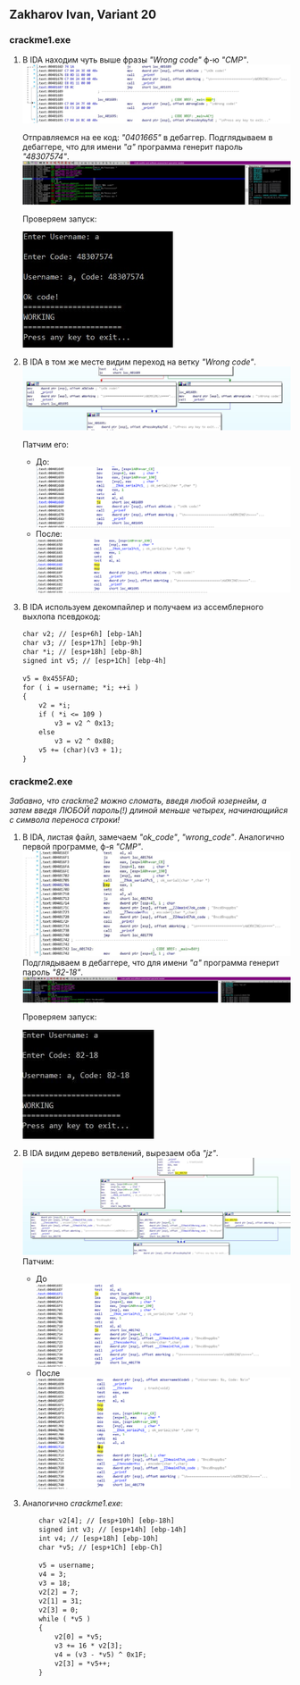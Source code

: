 ## Zakharov Ivan, Variant 20


### crackme1.exe

1. В IDA находим чуть выше фразы *"Wrong code"* ф-ю *"CMP"*.
![img.png](screens/1-0.png?raw=true)
 
   Отправляемся на ее код: *"0401665"* в дебаггер.
Подглядываем в дебаггере, что для имени *"a"* программа генерит пароль *"48307574"*.
   ![img_1.png](screens/1-1.png?raw=true)
 
   Проверяем запуск:
   
   ![img_2.png](screens/1-2.png?raw=true)
   
2. В IDA в том же месте видим переход на ветку *"Wrong code"*.
   ![2-0.png](screens/2_0.jpg?raw=true)

    Патчим его:
    - До:
   ![2-1.png](screens/2_1.png?raw=true)
    - После:
![2-2.png](screens/2_2.png?raw=true)

3. В IDA используем декомпайлер и получаем из ассемблерного выхлопа псевдокод:

   ```
   char v2; // [esp+6h] [ebp-1Ah]
   char v3; // [esp+17h] [ebp-9h]
   char *i; // [esp+18h] [ebp-8h]
   signed int v5; // [esp+1Ch] [ebp-4h]

   v5 = 0x455FAD;
   for ( i = username; *i; ++i )
   {   
       v2 = *i;
       if ( *i <= 109 )
           v3 = v2 ^ 0x13;
       else
           v3 = v2 ^ 0x88;
       v5 += (char)(v3 + 1);
   }
   ```

### crackme2.exe
*Забавно, что crackme2 можно сломать, введя любой юзернейм, а затем введя ЛЮБОЙ пароль(!) длиной меньше четырех, начинающийся с символа переноса строки!*

1. В IDA, листая файл, замечаем *"ok_code"*, *"wrong_code"*. Аналогично первой программе, ф-я *"CMP"*.
   ![3-0.jpg](screens/3_0.jpg?raw=true)
    Подглядываем в дебаггере, что для имени *"a"* программа генерит пароль *"82-18"*.
   ![3-1.jpg](screens/3_1.jpg?raw=true)
   
   Проверяем запуск:
   
   ![3-2.jpg](screens/3_2.jpg?raw=true)

2. В IDA видим дерево ветвлений, вырезаем оба *"jz"*.
   ![4_0.jpg](screens/4_0.jpg?raw=true)
   Патчим:
    - До
      ![4_1.png](screens/4_1.png?raw=true)
   - После
     ![4_2.png](screens/4_2.png?raw=true)
3. Аналогично *crackme1.exe*:
    ```
        char v2[4]; // [esp+10h] [ebp-18h]
        signed int v3; // [esp+14h] [ebp-14h]
        int v4; // [esp+18h] [ebp-10h]
        char *v5; // [esp+1Ch] [ebp-Ch]

        v5 = username;
        v4 = 3;
        v3 = 18;
        v2[2] = 7;
        v2[1] = 31;
        v2[3] = 0;
        while ( *v5 )
        {
            v2[0] = *v5;
            v3 += 16 * v2[3];
            v4 = (v3 - *v5) ^ 0x1F;
            v2[3] = *v5++;
        }
    ```
